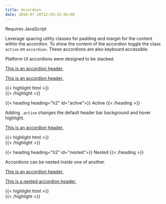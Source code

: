 ```yaml
---
title: Accordion
date: 2018-07-20T12:59:15-04:00
---
```

<div class="block-container blocks mb-4">
  <div class="block">
    <div class="pill text--size-xs text-dark">
      <i class="pi-bolt mr-1 text-negative"></i>
      Requires <span class="text--bold ml-1">JavaScript</span>
    </div> 
  </div>
</div>

Leverage spacing utility classes for padding and margin for the content within the accordion.
To show the content of the accordion toggle the class `active` on `accordion`. These accordions are also keyboard accessible.

Platform UI accordions were designed to be stacked.

<div class="accordion">
  <a href="#" class="accordion__header px-3 py-3 flex--justify-between flex--align-center">
    <div class="flex flex--align-center">
      <p>This is an accordion header. </p>
    </div>
    <i class="pi-angle-up accordion__icon text-med-blue"></i>
  </a>
  <div class="accordion__content px-3 py-3">
    <p class="skeleton" data-lines="6"></p>
  </div>
</div>
<div class="accordion">
  <a href="#" class="accordion__header px-3 py-3 flex--justify-between flex--align-center">
    <div class="flex flex--align-center">
      <p>This is an accordion header. </p>
    </div>
    <i class="pi-angle-up accordion__icon text-med-blue"></i>
  </a>
  <div class="accordion__content px-3 py-3">
    <p class="skeleton" data-lines="6"></p>
  </div>
</div>

<div class="mt-3 mb-4">
{{< highlight html >}}
<div class="accordion">
  <a href="#" class="accordion__header px-3 py-3 flex--justify-between flex--align-center">
    <div class="flex flex--align-center">
      <!-- Accordion header goes here! -->
    </div>
    <i class="pi-angle-up accordion__icon text-med-blue"></i>
  </a>
  <div class="accordion__content px-3 py-3">
    <!-- Accordion content goes here! -->
  </div>
</div>
<div class="accordion">
  <a href="#" class="accordion__header px-3 py-3 flex--justify-between flex--align-center">
    <div class="flex flex--align-center">
      <!-- Accordion header goes here! -->
    </div>
    <i class="pi-angle-up accordion__icon text-med-blue"></i>
  </a>
  <div class="accordion__content px-3 py-3">
    <!-- Accordion content goes here! -->
  </div>
</div>
{{< /highlight >}}
</div>


{{< heading heading="h2" id="active">}}
Active
{{< /heading >}}

Adding `.active` changes the default header bar background and hover highlight.

<div class="accordion active">
  <a href="#" class="accordion__header px-3 py-3 flex--justify-between flex--align-center">
    <div class="flex flex--align-center">
      <p>This is an accordion header.</p>
    </div>
    <i class="pi-angle-up accordion__icon text-med-blue"></i>
  </a>
  <div class="accordion__content px-3 py-3">
    <p class="skeleton" data-lines="6"></p>
  </div>
</div>

<div class="mt-3 mb-4">
{{< highlight html >}}
<div class="accordion active">
  <a href="#" class="accordion__header px-3 py-3 flex--justify-between flex--align-center">
    <div class="flex flex--align-center">
      <!-- Accordion header goes here! -->
    </div>
    <i class="pi-angle-up accordion__icon text-med-blue"></i>
  </a>
  <div class="accordion__content px-3 py-3">
    <!-- Accordion content goes here! -->
  </div>
</div>
{{< /highlight >}}
</div>


{{< heading heading="h2" id="nested">}}
Nested
{{< /heading >}}

Accordions can be nested inside one of another.

<div class="accordion">
  <a href="#" class="accordion__header px-3 py-3 flex--justify-between flex--align-center">
    <div class="flex flex--align-center">
      <p>This is an accordion header.</p>
    </div>
    <i class="pi-angle-up accordion__icon text-med-blue"></i>
  </a>
  <div class="accordion__content">
    <div class="px-3 py-3">
      <p class="skeleton" data-lines="6"></p>
    </div>
    <div class="accordion">
      <a href="#" class="accordion__header px-3 py-3 flex flex--justify-between flex--align-center">
        <div class="flex flex--align-center">
          <p>This is a nested accordion header.</p>
        </div>
        <i class="pi-angle-up accordion__icon text-med-blue"></i>
      </a>
      <div class="accordion__content">
        <div class="px-3 py-3">
          <p class="skeleton" data-lines="6"></p>
        </div>
      </div>
    </div>
  </div>
</div>

<div class="mt-3 mb-4">
{{< highlight html >}}
<div class="accordion">
  <a href="#" class="accordion__header px-3 py-3 flex--justify-between flex--align-center">
    <div class="flex flex--align-center">
      <!-- Accordion header goes here! -->
    </div>
    <i class="pi-angle-up accordion__icon text-med-blue"></i>
  </a>
  <div class="accordion__content">
    <div class="px-3 py-3">
      <!-- Accordion content goes here! -->
    </div>
    <div class="accordion">
      <a href="#" class="accordion__header px-3 py-3 flex flex--justify-between flex--align-center">
        <div class="flex flex--align-center">
          <!-- Nested accordion header goes here! -->
        </div>
        <i class="pi-angle-up accordion__icon text-med-blue"></i>
      </a>
      <div class="accordion__content">
        <div class="px-3 py-3">
          <!-- Nested accordion content goes here! -->
        </div>
      </div>
    </div>
  </div>
</div>
{{< /highlight >}}
</div>
